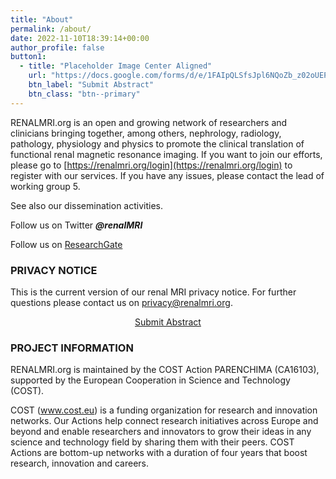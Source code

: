 ```yaml
---
title: "About"
permalink: /about/
date: 2022-11-10T18:39:14+00:00
author_profile: false
button1:
  - title: "Placeholder Image Center Aligned"
    url: "https://docs.google.com/forms/d/e/1FAIpQLSfsJpl6NQoZb_z02oUEPyXkqG0QN8hh51H1Yte2xygZcCk0Jw/viewform"
    btn_label: "Submit Abstract"
    btn_class: "btn--primary"
---
```


RENALMRI.org is an open and growing network of researchers and clinicians bringing together, among others, nephrology, radiology, pathology, physiology and physics to promote the clinical translation of functional renal magnetic resonance imaging. If you want to join our efforts, please go to [https://renalmri.org/login](https://renalmri.org/login) to register with our services. If you have any issues, please contact the lead of working group 5.

See also our dissemination activities.

Follow us on Twitter ***@renalMRI***

Follow us on [ResearchGate](https://www.researchgate.net/project/PARENCHIMA-Magnetic-Resonance-Imaging-Biomarkers-for-Chronic-Kidney-Disease)

### PRIVACY NOTICE
This is the current version of our renal MRI privacy notice. For further questions please contact us on privacy@renalmri.org.

<center><a href="https://docs.google.com/forms/d/e/1FAIpQLSfsJpl6NQoZb_z02oUEPyXkqG0QN8hh51H1Yte2xygZcCk0Jw/viewform?usp=sf_link" class="btn btn--primary btn--large">Submit Abstract</a></center>

### PROJECT INFORMATION
RENALMRI.org is maintained by the COST Action PARENCHIMA (CA16103), supported by the European Cooperation in Science and Technology (COST).  

COST (www.cost.eu) is a funding organization for research and innovation networks.  Our Actions help connect research initiatives across Europe and beyond and enable researchers and innovators to grow their ideas in any science and technology field by sharing them with their peers. COST Actions are bottom-up networks with a duration of four years that boost research, innovation and careers.

